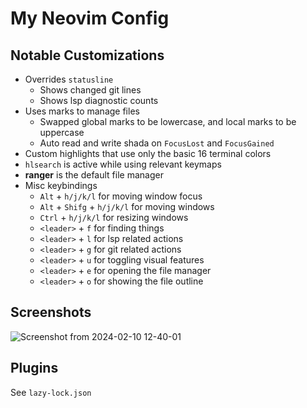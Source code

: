 # My Neovim Config
## Notable Customizations

- Overrides `statusline`
    - Shows changed git lines
    - Shows lsp diagnostic counts
- Uses marks to manage files
    - Swapped global marks to be lowercase, and local marks to be uppercase
    - Auto read and write shada on `FocusLost` and `FocusGained`
- Custom highlights that use only the basic 16 terminal colors
- `hlsearch` is active while using relevant keymaps
- **ranger** is the default file manager
- Misc keybindings
    - `Alt` + `h/j/k/l` for moving window focus
    - `Alt` + `Shifg` + `h/j/k/l` for moving windows
    - `Ctrl` + `h/j/k/l` for resizing windows
    - `<leader>` + `f` for finding things
    - `<leader>` + `l` for lsp related actions
    - `<leader>` + `g` for git related actions
    - `<leader>` + `u` for toggling visual features
    - `<leader>` + `e` for opening the file manager
    - `<leader>` + `o` for showing the file outline

## Screenshots
![Screenshot from 2024-02-10 12-40-01](https://github.com/jbytes1027/nvim-config/assets/50090107/b9df0451-8335-4992-ac43-df537962110a)


## Plugins

See `lazy-lock.json`
